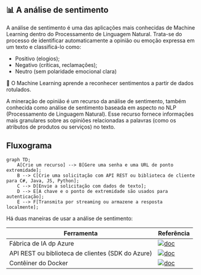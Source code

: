 ## 📊 **A análise de sentimento**


A análise de sentimento é uma das aplicações mais conhecidas de Machine Learning dentro do Processamento de Linguagem Natural.
Trata-se do processo de identificar automaticamente a opinião ou emoção expressa em um texto e classificá-lo como:
- Positivo (elogios);
- Negativo (críticas, reclamações);
- Neutro (sem polaridade emocional clara)

🧠 O Machine Learning aprende a reconhecer sentimentos a partir de dados rotulados.

A mineração de opinião é um recurso da análise de sentimento, também conhecida como análise de sentimento baseada em aspecto no NLP (Processamento de Linguagem Natural). Esse recurso fornece informações mais granulares sobre as opiniões relacionadas a palavras (como os atributos de produtos ou serviços) no texto.

## **Fluxograma**


```mermaid
graph TD;
    A[Crie um recurso] --> B[Gere uma senha e uma URL de ponto extremidade];
    B --> C[Crie uma solicitação com API REST ou biblioteca de cliente para C#, Java, JS, Python];
    C --> D[Envie a solicitação com dados de texto];
    D --> E[A chave e o ponto de extremidade são usados para autenticação];
    E --> F[Transmita por streaming ou armazene a resposta localmente];
```



Há duas maneiras de usar a análise de sentimento:

|Ferramenta|Referência|
|----------|----------|
|Fábrica de IA dp Azure|[![doc](https://img.shields.io/badge/Acesse-0077B5?style=for-the-badge&logo=linkedin&logoColor=white)](https://ai.azure.com/?cid=learnDocs)|    |
|API REST ou biblioteca de clientes (SDK do Azure)|[![doc](https://img.shields.io/badge/Acesse-0077B5?style=for-the-badge&logo=linkedin&logoColor=white)](https://ai.azure.com/?cid=learnDocs)|
|Contêiner do Docker|[![doc](https://img.shields.io/badge/Acesse-0077B5?style=for-the-badge&logo=linkedin&logoColor=white)](https://learn.microsoft.com/pt-br/azure/ai-services/language-service/sentiment-opinion-mining/how-to/use-containers)|     

